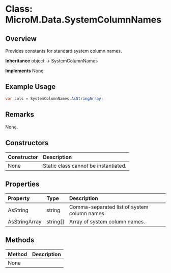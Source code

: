 # Class: MicroM.Data.SystemColumnNames
## Overview
Provides constants for standard system column names.

**Inheritance**
object -> SystemColumnNames

**Implements**
None

## Example Usage
```csharp
var cols = SystemColumnNames.AsStringArray;
```
## Remarks
None.

## Constructors
| Constructor | Description |
|:------------|:-------------|
| None | Static class cannot be instantiated. |

## Properties
| Property | Type | Description |
|:------------|:-------------|:-------------|
| AsString | string | Comma-separated list of system column names. |
| AsStringArray | string[] | Array of system column names. |

## Methods
| Method | Description |
|:------------|:-------------|
| None | |

